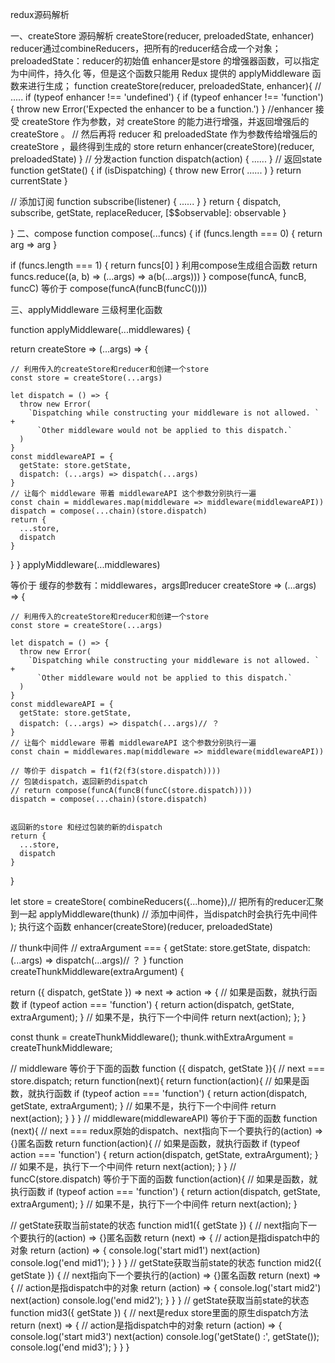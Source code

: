 redux源码解析 

一、createStore 源码解析
createStore(reducer, preloadedState, enhancer)
	reducer通过combineReducers，把所有的reducer结合成一个对象；
	preloadedState：reducer的初始值
	enhancer是store 的增强器函数，可以指定为中间件，持久化 等，但是这个函数只能用 Redux 提供的 applyMiddleware 函数来进行生成；
function createStore(reducer, preloadedState, enhancer){
	// .....
    if (typeof enhancer !== 'undefined') {
		if (typeof enhancer !== 'function') {
		  throw new Error('Expected the enhancer to be a function.')
		}
		//enhancer 接受 createStore 作为参数，对  createStore 的能力进行增强，并返回增强后的  createStore 。
		//  然后再将  reducer 和  preloadedState 作为参数传给增强后的  createStore ，最终得到生成的 store
		return enhancer(createStore)(reducer, preloadedState)
  }
	// 分发action
  function dispatch(action) {
    ......
  }
    // 返回state
  function getState() {
    if (isDispatching) {
      throw new Error(
        ......
      )
    }
    return currentState
  }

  // 添加订阅
  function subscribe(listener) {
  ......
    }
  }
  return {
    dispatch,
    subscribe,
    getState,
    replaceReducer,
    [$$observable]: observable
  }

}
二、compose
function compose(...funcs) {
  if (funcs.length === 0) {
    return arg => arg
  }

  if (funcs.length === 1) {
    return funcs[0]
  }
  利用compose生成组合函数
  return funcs.reduce((a, b) => (...args) => a(b(...args)))
}
compose(funcA, funcB, funcC) 等价于 compose(funcA(funcB(funcC())))

三、applyMiddleware 三级柯里化函数

function applyMiddleware(...middlewares) {

  return createStore => (...args) => {
  
    // 利用传入的createStore和reducer和创建一个store
    const store = createStore(...args)
	
    let dispatch = () => {
      throw new Error(
        `Dispatching while constructing your middleware is not allowed. ` +
          `Other middleware would not be applied to this dispatch.`
      )
    }
    const middlewareAPI = {
      getState: store.getState,
      dispatch: (...args) => dispatch(...args)
    }
    // 让每个 middleware 带着 middlewareAPI 这个参数分别执行一遍
    const chain = middlewares.map(middleware => middleware(middlewareAPI))
    dispatch = compose(...chain)(store.dispatch)
    return {
      ...store,
      dispatch
    }
  }
}
applyMiddleware(...middlewares) 

等价于 
缓存的参数有：middlewares，args即reducer
createStore => (...args) => {
  
    // 利用传入的createStore和reducer和创建一个store
    const store = createStore(...args)
	
    let dispatch = () => {
      throw new Error(
        `Dispatching while constructing your middleware is not allowed. ` +
          `Other middleware would not be applied to this dispatch.`
      )
    }
    const middlewareAPI = {
      getState: store.getState,
      dispatch: (...args) => dispatch(...args)// ？
    }
    // 让每个 middleware 带着 middlewareAPI 这个参数分别执行一遍
    const chain = middlewares.map(middleware => middleware(middlewareAPI))
	
	// 等价于 dispatch = f1(f2(f3(store.dispatch))))
	// 包装dispatch，返回新的dispatch
	// return compose(funcA(funcB(funcC(store.dispatch))))
    dispatch = compose(...chain)(store.dispatch)
	
	
	返回新的store 和经过包装的新的dispatch
    return {
      ...store,
      dispatch
    }
  }

  
let store = createStore(
  combineReducers({...home}),// 把所有的reducer汇聚到一起
  applyMiddleware(thunk) // 添加中间件，当dispatch时会执行先中间件
);
执行这个函数
 enhancer(createStore)(reducer, preloadedState)
 
 
 
// thunk中间件
// extraArgument === {
      getState: store.getState,
      dispatch: (...args) => dispatch(...args)// ？
    }
function createThunkMiddleware(extraArgument) {

  return ({ dispatch, getState }) => next => action => {
    // 如果是函数，就执行函数
    if (typeof action === 'function') {
        return action(dispatch, getState, extraArgument);
    }
    // 如果不是，执行下一个中间件
    return next(action);
  };
}

const thunk = createThunkMiddleware();
thunk.withExtraArgument = createThunkMiddleware;


// middleware 等价于下面的函数
function ({ dispatch, getState }){
    // next === store.dispatch;
	return function(next){
		return function(action){
			// 如果是函数，就执行函数
			if (typeof action === 'function') {
				return action(dispatch, getState, extraArgument);
			}
			// 如果不是，执行下一个中间件
			return next(action);
		}
	}
}
// middleware(middlewareAPI) 等价于下面的函数
function (next){
	// next === redux原始的dispatch、next指向下一个要执行的(action) => {}匿名函数
	return function(action){
		// 如果是函数，就执行函数
		if (typeof action === 'function') {
			return action(dispatch, getState, extraArgument);
		}
		// 如果不是，执行下一个中间件
		return next(action);
	}
}
// funcC(store.dispatch) 等价于下面的函数
function(action){
	// 如果是函数，就执行函数
	if (typeof action === 'function') {
		return action(dispatch, getState, extraArgument);
	}
	// 如果不是，执行下一个中间件
	return next(action);
}



// getState获取当前state的状态
function mid1({ getState }) {
// next指向下一个要执行的(action) => {}匿名函数
  return (next) => {
  // action是指dispatch中的对象
    return (action) => {
      console.log('start mid1')
      next(action)
      console.log('end mid1');
    }
  }
}
// getState获取当前state的状态
function mid2({ getState }) {
// next指向下一个要执行的(action) => {}匿名函数
  return (next) => {
  // action是指dispatch中的对象
    return (action) => {
      console.log('start mid2')
      next(action)
      console.log('end mid2');
    }
  }
}
// getState获取当前state的状态
function mid3({ getState }) {
// next是redux store里面的原生dispatch方法
  return (next) => {
    // action是指dispatch中的对象
    return (action) => {
      console.log('start mid3')
      next(action)
      console.log('getState() :', getState());
      console.log('end mid3');
    }
  }
}




























